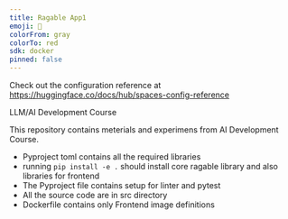 ```yaml
---
title: Ragable App1
emoji: 🐢
colorFrom: gray
colorTo: red
sdk: docker
pinned: false
---
```


Check out the configuration reference at https://huggingface.co/docs/hub/spaces-config-reference

LLM/AI Development Course

This repository contains meterials and experimens from AI Development Course.

- Pyproject toml contains all the required libraries
- running `pip install -e .` should install core ragable library and also libraries for frontend
- The Pyproject file contains setup for linter and pytest
- All the source code are in src directory
- Dockerfile contains only Frontend image definitions
